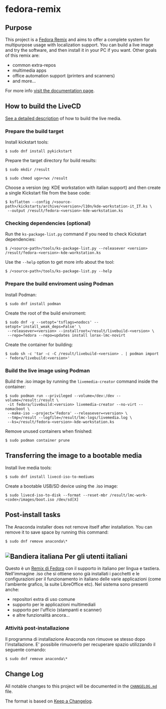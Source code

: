 # fedora-remix

## Purpose
This project is a [Fedora Remix][01] and aims to offer a complete system for multipurpose usage with localization support. You can build a live image and try the software, and then install it in your PC if you want.
Other goals of this remix are:

* common extra-repos
* multimedia apps
* office automation support (printers and scanners)
* and more...

For more info [visit the documentation page][02].

## How to build the LiveCD
[See a detailed description][03] of how to build the live media.

### Prepare the build target
Install kickstart tools:

```shell
$ sudo dnf install pykickstart
```

Prepare the target directory for build results:

```shell
$ sudo mkdir /result

$ sudo chmod ugo+rwx /result
```

Choose a version (eg: KDE workstation with italian support) and then create a single Kickstart file from the base code:

```shell
$ ksflatten --config /<source-path>/kickstarts/archive/<version>/l10n/kde-workstation-it_IT.ks \
 --output /result/fedora-<version>-kde-workstation.ks
```

### Checking dependencies (optional)
Run the `ks-package-list.py` command if you need to check Kickstart dependencies:

```shell
$ /<source-path>/tools/ks-package-list.py --releasever <version> /result/fedora-<version>-kde-workstation.ks
```

Use the `--help` option to get more info about the tool:

```shell
$ /<source-path>/tools/ks-package-list.py --help
```

### Prepare the build enviroment using Podman
Install Podman:

```shell
$ sudo dnf install podman
```

Create the root of the build enviroment:

```shell
$ sudo dnf -y --setopt='tsflags=nodocs' --setopt='install_weak_deps=False' \
 --releasever=<version> --installroot=/result/livebuild-<version> \
 --repo=fedora --repo=updates install lorax-lmc-novirt
```

Create the container for building:

```shell
$ sudo sh -c 'tar -c -C /result/livebuild-<version> . | podman import - fedora/livebuild:<version>'
```

### Build the live image using Podman
Build the .iso image by running the `livemedia-creator` command inside the container:

```shell
$ sudo podman run --privileged --volume=/dev:/dev --volume=/result:/result \
 -it fedora/livebuild:<version> livemedia-creator --no-virt --nomacboot \
 --make-iso --project='Fedora' --releasever=<version> \
 --tmp=/result --logfile=/result/lmc-logs/livemedia.log \
 --ks=/result/fedora-<version>-kde-workstation.ks
```

Remove unused containers when finished:

```shell
$ sudo podman container prune
```

## Transferring the image to a bootable media
Install live media tools:

```shell
$ sudo dnf install livecd-iso-to-mediums
```

Create a bootable USB/SD device using the .iso image:

```shell
$ sudo livecd-iso-to-disk --format --reset-mbr /result/lmc-work-<code>/images/boot.iso /dev/sd[X]
```

## Post-install tasks
The Anaconda installer does not remove itself after installation. You can remove it to save space by running this command:

```shell
$ sudo dnf remove anaconda\*
```

## ![Bandiera italiana][04] Per gli utenti italiani
Questo è un [Remix di Fedora][01] con il supporto in italiano per lingua e tastiera. Nell'immagine .iso che si ottiene sono già installati i pacchetti e le configurazioni per il funzionamento in italiano delle varie applicazioni (come l'ambiente grafico, la suite LibreOffice etc).
Nel sistema sono presenti anche:

* repositori extra di uso comune
* supporto per le applicazioni multimediali
* supporto per l'ufficio (stampanti e scanner)
* e altre funzionalità ancora...

### Attività post-installazione
Il programma di installazione Anaconda non rimuove se stesso dopo l'installazione. E' possibile rimuoverlo per recuperare spazio utilizzando il seguente comando:

```shell
$ sudo dnf remove anaconda\*
```

## Change Log
All notable changes to this project will be documented in the [`CHANGELOG.md`](CHANGELOG.md) file.

The format is based on [Keep a Changelog][05].

[01]: https://fedoraproject.org/wiki/Remix
[02]: https://mbugni.github.io/fedora-remix.html
[03]: https://weldr.io/lorax/lorax.html
[04]: http://flagpedia.net/data/flags/mini/it.png
[05]: https://keepachangelog.com/
